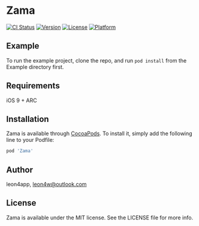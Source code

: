# Zama

[![CI Status](https://img.shields.io/travis/leon4app/Zama.svg?style=flat)](https://travis-ci.org/leon4app/Zama)
[![Version](https://img.shields.io/cocoapods/v/Zama.svg?style=flat)](https://cocoapods.org/pods/Zama)
[![License](https://img.shields.io/cocoapods/l/Zama.svg?style=flat)](https://cocoapods.org/pods/Zama)
[![Platform](https://img.shields.io/cocoapods/p/Zama.svg?style=flat)](https://cocoapods.org/pods/Zama)

## Example

To run the example project, clone the repo, and run `pod install` from the Example directory first.

## Requirements

iOS 9 +
ARC

## Installation

Zama is available through [CocoaPods](https://cocoapods.org). To install
it, simply add the following line to your Podfile:

```ruby
pod 'Zama'
```

## Author

leon4app, leon4w@outlook.com

## License

Zama is available under the MIT license. See the LICENSE file for more info.
